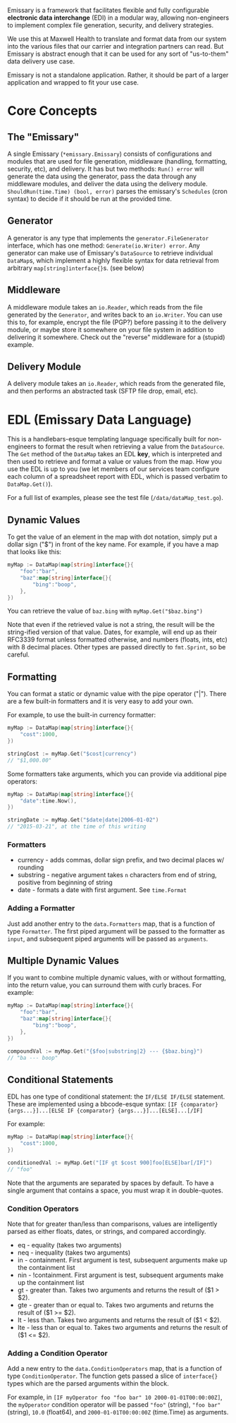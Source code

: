 Emissary is a framework that facilitates flexible and fully configurable **electronic data interchange** (EDI) in a modular way, allowing non-engineers to implement complex file generation, security, and delivery strategies. 

We use this at Maxwell Health to translate and format data from our system into the various files that our carrier and integration partners can read. But Emissary is abstract enough that it can be used for any sort of "us-to-them" data delivery use case.

Emissary is not a standalone application. Rather, it should be part of a larger application and wrapped to fit your use case.

# Core Concepts
## The "Emissary"
A single Emissary (`*emissary.Emissary`) consists of configurations and modules that are used for file generation, middleware (handling, formatting, security, etc), and delivery. It has but two methods: `Run() error` will generate the data using the generator, pass the data through any middleware modules, and deliver the data using the delivery module. `ShouldRun(time.Time) (bool, error)` parses the emissary's `Schedules` (cron syntax) to decide if it should be run at the provided time.

## Generator
A generator is any type that implements the `generator.FileGenerator` interface, which has one method: `Generate(io.Writer) error`. Any generator can make use of Emissary's `DataSource` to retrieve individual `DataMap`s, which implement a highly flexible syntax for data retrieval from arbitrary `map[string]interface{}`s. (see below)

## Middleware
A middleware module takes an `io.Reader`, which reads from the file generated by the `Generator`, and writes back to an `io.Writer`. You can use this to, for example, encrypt the file (PGP?) before passing it to the delivery module, or maybe store it somewhere on your file system in addition to delivering it somewhere. Check out the "reverse" middleware for a (stupid) example.

## Delivery Module
A delivery module takes an `io.Reader`, which reads from the generated file, and then performs an abstracted task (SFTP file drop, email, etc).

# EDL (Emissary Data Language)
This is a handlebars-esque templating language specifically built for non-engineers to format the result when retrieving a value from the `DataSource`. The `Get` method of the `DataMap` takes an EDL **key**, which is interpreted and then used to retrieve and format a value or values from the map. How you use the EDL is up to you (we let members of our services team configure each column of a spreadsheet report with EDL, which is passed verbatim to `DataMap.Get()`).

For a full list of examples, please see the test file (`/data/dataMap_test.go`).

## Dynamic Values
To get the value of an element in the map with dot notation, simply put a dollar sign ("$") in front of the key name. For example, if you have a map that looks like this:

```go
myMap := DataMap(map[string]interface{}{
	"foo":"bar",
	"baz":map[string]interface{}{
		"bing":"boop",
	},
})
```

You can retrieve the value of `baz.bing` with `myMap.Get("$baz.bing")`

Note that even if the retrieved value is not a string, the result will be the string-ified version of that value. Dates, for example, will end up as their RFC3339 format unless formatted otherwise, and numbers (floats, ints, etc) with 8 decimal places. Other types are passed directly to `fmt.Sprint`, so be careful.

## Formatting
You can format a static or dynamic value with the pipe operator ("|"). There are a few built-in formatters and it is very easy to add your own.

For example, to use the built-in currency formatter:

```go
myMap := DataMap(map[string]interface{}{
	"cost":1000,
})

stringCost := myMap.Get("$cost|currency") 
// "$1,000.00"
```

Some formatters take arguments, which you can provide via additional pipe operators:

```go
myMap := DataMap(map[string]interface{}{
	"date":time.Now(),
})

stringDate := myMap.Get("$date|date|2006-01-02") 
// "2015-03-21", at the time of this writing
```

### Formatters
* currency - adds commas, dollar sign prefix, and two decimal places w/ rounding
* substring - negative argument takes `n` characters from end of string, positive from beginning of string
* date - formats a date with first argument. See `time.Format` 

### Adding a Formatter
Just add another entry to the `data.Formatters` map, that is a function of type `Formatter`. The first piped argument will be passed to the formatter as `input`, and subsequent piped arguments will be passed as `arguments`.

## Multiple Dynamic Values
If you want to combine multiple dynamic values, with or without formatting, into the return value, you can surround them with curly braces. For example:

```go
myMap := DataMap(map[string]interface{}{
	"foo":"bar",
	"baz":map[string]interface{}{
		"bing":"boop",
	},
})

compoundVal := myMap.Get("{$foo|substring|2} --- {$baz.bing}")
// "ba --- boop"
```

## Conditional Statements
EDL has one type of conditional statement: the `IF/ELSE IF/ELSE` statement. These are implemented using a bbcode-esque syntax: `[IF {comparator} {args...}]...[ELSE IF {comparator} {args...}]...[ELSE]...[/IF]`

For example:

```go
myMap := DataMap(map[string]interface{}{
	"cost":1000,
})

conditionedVal := myMap.Get("[IF gt $cost 900]foo[ELSE]bar[/IF]")
// "foo"
```

Note that the arguments are separated by spaces by default. To have a single argument that contains a space, you must wrap it in double-quotes.

### Condition Operators
Note that for greater than/less than comparisons, values are intelligently parsed as either floats, dates, or strings, and compared accordingly.

* eq - equality (takes two arguments)
* neq - inequality (takes two arguments)
* in - containment. First argument is test, subsequent arguments make up the containment list
* nin - !containment. First argument is test, subsequent arguments make up the containment list
* gt - greater than. Takes two arguments and returns the result of ($1 > $2).
* gte - greater than or equal to. Takes two arguments and returns the result of ($1 >= $2).
* lt - less than. Takes two arguments and returns the result of ($1 < $2).
* lte - less than or equal to. Takes two arguments and returns the result of ($1 <= $2).

### Adding a Condition Operator
Add a new entry to the `data.ConditionOperators` map, that is a function of type `ConditionOperator`. The function gets passed a slice of `interface{}` types which are the parsed arguments within the block.

For example, in `[IF myOperator foo "foo bar" 10 2000-01-01T00:00:00Z]`, the `myOperator` condition operator will be passed `"foo"` (string), `"foo bar"` (string), `10.0` (float64), and `2000-01-01T00:00:00Z` (time.Time) as arguments.
